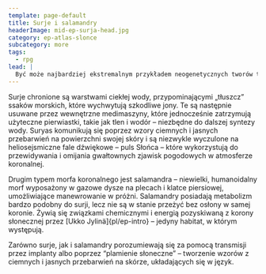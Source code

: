 ```yaml
---
template: page-default
title: Surje i salamandry
headerImage: mid-ep-surja-head.jpg
category: ep-atlas-slonce
subcategory: more
tags: 
  - rpg
lead: |
  Być może najbardziej ekstremalnym przykładem neogenetycznych tworów transludzkości są morfy przystosowane do życia w koronie słonecznej. Surje, nazwane na cześć hinduskiego bóstwa słońca, są duże, przypominają wieloryby i zostały unikalnie zaadaptowane do życia w olśniewającej, przegrzanej plazmowej otoczce zewnętrznej warstwy Słońca. Każdy surja funkcjonuje niczym miniaturowa wersja okołosłonecznego habitatu. Ich metabolizm wytwarza silne pola magnetyczne, które osłaniają je przed ciepłem i promieniowaniem Słońca, a jednocześnie działają jak magnetyczne żagle i zbieracze, umożliwiające żeglugę po prądach wiatru słonecznego i ekstrakcję zawartych w nim pierwiastków.
---
```


Surje chronione są warstwami ciekłej wody, przypominającymi „tłuszcz” ssaków morskich, które wychwytują szkodliwe jony. Te są następnie usuwane przez wewnętrzne medimaszyny, które jednocześnie zatrzymują użyteczne pierwiastki, takie jak tlen i wodór – niezbędne do dalszej syntezy wody. Suryas komunikują się poprzez wzory ciemnych i jasnych przebarwień na powierzchni swojej skóry i są niezwykle wyczulone na heliosejsmiczne fale dźwiękowe – puls Słońca – które wykorzystują do przewidywania i omijania gwałtownych zjawisk pogodowych w atmosferze koronalnej.

Drugim typem morfa koronalnego jest salamandra – niewielki, humanoidalny morf wyposażony w gazowe dysze na plecach i klatce piersiowej, umożliwiające manewrowanie w próżni. Salamandry posiadają metabolizm bardzo podobny do surji, lecz nie są w stanie przeżyć bez osłony w samej koronie. Żywią się związkami chemicznymi i energią pozyskiwaną z korony słonecznej przez [Ukko Jylinä]{pl/ep-intro} – jedyny habitat, w którym występują.

Zarówno surje, jak i salamandry porozumiewają się za pomocą transmisji przez implanty albo poprzez “plamienie słoneczne” – tworzenie wzorów z ciemnych i jasnych przebarwień na skórze, układających się w język.
